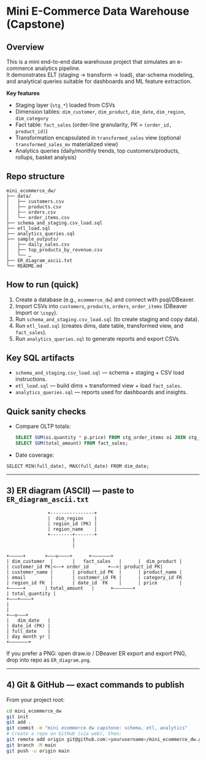 
# Mini E-Commerce Data Warehouse (Capstone)

## Overview
This is a mini end-to-end data warehouse project that simulates an e-commerce analytics pipeline.  
It demonstrates ELT (staging → transform → load), star-schema modeling, and analytical queries suitable for dashboards and ML feature extraction.

**Key features**
- Staging layer (`stg_*`) loaded from CSVs
- Dimension tables: `dim_customer`, `dim_product`, `dim_date`, `dim_region`, `dim_category`
- Fact table: `fact_sales` (order-line granularity, PK = `(order_id, product_id)`)
- Transformation encapsulated in `transformed_sales` view (optional `transformed_sales_mv` materialized view)
- Analytics queries (daily/monthly trends, top customers/products, rollups, basket analysis)

## Repo structure
```
mini_ecommerce_dw/
├── data/
│   ├── customers.csv
│   ├── products.csv
│   ├── orders.csv
│   └── order_items.csv
├── schema_and_staging.csv_load.sql
├── etl_load.sql
├── analytics_queries.sql
├── sample_outputs/
│   ├── daily_sales.csv
│   ├── top_products_by_revenue.csv
│   └── …
├── ER_diagram_ascii.txt
└── README.md
```

## How to run (quick)
1. Create a database (e.g., `ecommerce_dw`) and connect with psql/DBeaver.
2. Import CSVs into `customers`, `products`, `orders`, `order_items` (DBeaver Import or `\copy`).
3. Run `schema_and_staging.csv_load.sql` (to create staging and copy data).
4. Run `etl_load.sql` (creates dims, date table, transformed view, and `fact_sales`).
5. Run `analytics_queries.sql` to generate reports and export CSVs.

## Key SQL artifacts
- `schema_and_staging.csv_load.sql` — schema + staging + CSV load instructions.
- `etl_load.sql` — build dims + transformed view + load `fact_sales`.
- `analytics_queries.sql` — reports used for dashboards and insights.

## Quick sanity checks
- Compare OLTP totals:
  ```sql
  SELECT SUM(oi.quantity * p.price) FROM stg_order_items oi JOIN stg_products p ON oi.product_id = p.product_id;
  SELECT SUM(total_amount) FROM fact_sales;
  ```
-	Date coverage:
  ```
  SELECT MIN(full_date), MAX(full_date) FROM dim_date;
  ```
---

## 3) ER diagram (ASCII) — paste to `ER_diagram_ascii.txt`
                   +----------------+
                   |  dim_region    |
                   | region_id (PK) |
                   | region_name    |
                   +--------+-------+
                            |
                            |
```
+—————+       +—––v––––+      +–––––––+
| dim_customer  |       |   fact_sales   |      |  dim_product |
| customer_id PK|<——+ order_id       +—–>| product_id PK|
| customer_name |       | product_id PK  |      | product_name |
| email         |       | customer_id FK |      | category_id FK
| region_id FK  |       | date_id  FK    |      | price        |
+—————+       | total_amount   |      +–––––––+
| total_quantity |
+—––+––––+
|
|
+——v—––+
|   dim_date   |
| date_id (PK) |
| full_date    |
| day month yr |
+–––––––+
```
If you prefer a PNG: open draw.io / DBeaver ER export and export PNG, drop into repo as `ER_diagram.png`.

---

## 4) Git & GitHub — exact commands to publish
From your project root:
```bash
cd mini_ecommerce_dw
git init
git add .
git commit -m "mini ecommerce dw capstone: schema, etl, analytics"
# Create a repo on GitHub (via web), then:
git remote add origin git@github.com:<yourusername>/mini_ecommerce_dw.git
git branch -M main
git push -u origin main
```
